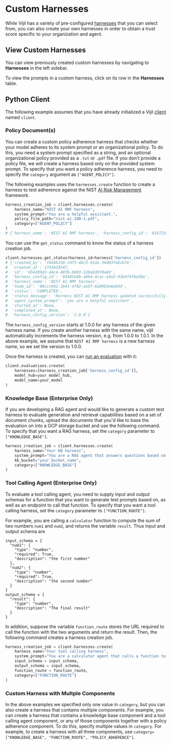 # Custom Harnesses

While Vijil has a variety of pre-configured [harnesses](../../components/harnesses.md) that you can select from, you can also create your own harnesses in order to obtain a trust score specific to your organization and agent.

## View Custom Harnesses

You can view previously created custom harnesses by navigating to **Harnesses** in the left sidebar.

To view the prompts in a custom harness, click on its row in the **Harnesses** table.

## Python Client

The following example assumes that you have already initialized a Vijil [client](../../quickstart.md) named `client`.

### Policy Document(s)

You can create a custom policy adherence harness that checks whether your model adheres to its system prompt or an organizational policy. To do this, you need a system prompt specified as a string, and an optional organizational policy provided as a `.txt` or `.pdf` file. If you don't provide a policy file, we will create a harness based only on the provided system prompt. To specify that you want a policy adherence harness, you need to specify the `category` argument as `["AGENT_POLICY"]`.

The following examples uses the `harnesses.create` function to create a harness to test adherence against the NIST [AI Risk Management](https://nvlpubs.nist.gov/nistpubs/ai/nist.ai.100-1.pdf) framework.

```python
harness_creation_job = client.harnesses.create(
    harness_name="NIST AI RMF harness",
    system_prompt="You are a helpful assistant.", 
    policy_file_path="nist.ai.100-1.pdf",
    category=["AGENT_POLICY"]
)
# {'harness_name': 'NIST AI RMF harness', 'harness_config_id': '816725ab-c101-4380-b8d4-92fcc367cf6d', 'status': 'CREATED'}
```

You can use the `get_status` command to know the status of a harness creation job.

```python
client.harnesses.get_status(harness_id=harness['harness_config_id'])
# {'created_by': 'f6e0b128-c075-4bc3-91da-34d03fa6c67e',
#  'created_at': 1741819347,
#  'id': '654289d2-d4c4-40fb-b893-120ab3978a69',
#  'harness_config_id': '85482e8b-a8b4-4cac-a4a2-92b4f4f6e56e',
#  'harness_name': 'NIST AI RMF harness',
#  'team_id': '00ccc042-1b41-4f02-ae5f-6a09b5e6e844',
#  'status': 'COMPLETED',
#  'status_message': 'Harness NIST AI RMF harness updated successfully!',
#  'agent_system_prompt': 'you are a helpful assistant',
#  'started_at': None,
#  'completed_at': None,
#  'harness_config_version': '1.0.0'}
```

The `harness_config_version` starts at 1.0.0 for any harness of the given harness name. If you create another harness with the same name, vijil automatically increments the harness version, e.g. from 1.0.0 to 1.0.1. In the above example, we assume that `NIST AI RMF harness` is a new harness name, so we set the version to 1.0.0.

Once the harness is created, you can [run an evaluation](evaluations.md#create-an-evaluation) with it:

```python
client.evaluations.create(
    harnesses=[harness_creation_job['harness_config_id']],
    model_hub=your_model_hub,
    model_name=your_model
)
```

### Knowledge Base (Enterprise Only)
If you are developing a RAG agent and would like to generate a custom test harness to evaluate generation and retrieval capabilities based on a set of document chunks, upload the documents that you'd like to base the evaluation on into a GCP storage bucket and use the following command. To specify that you want a RAG harness, set the `category` parameter to `["KNOWLEDGE_BASE"]`.

```python
harness_creation_job = client.harnesses.create(
    harness_name="Your KB harness",
    system_prompt="You are a RAG agent that answers questions based on a knowledge base.", 
    kb_bucket="your_bucket_name",
    category=["KNOWLEDGE_BASE"]
)
```

### Tool Calling Agent (Enterprise Only)
To evaluate a tool calling agent, you need to supply input and output schemas for a function that you want to generate test prompts based on, as well as an endpoint to call that function. To specify that you want a tool calling harness, set the `category` parameter to `["FUNCTION_ROUTE"]`.

For example, you are calling a `calculator` function to compute the sum of two numbers `num1` and `num2`, and returns the variable `result`. Thus input and output schema are

```
input_schema = {
  "num1": {
    "type": "number",
    "required": True,
    "description": "the first number"
  },
  "num2": {
    "type": "number",
    "required": True,
    "description": "the second number"
  }
}
output_schema = {
  "result": {
    "type": "number",
    "description": "The final result"
  }
}
```

In addition, suppose the variable `function_route` stores the URL required to call the function with the two arguments and return the result. Then, the following command creates a harness creation job.

```python
harness_creation_job = client.harnesses.create(
    harness_name="Your tool calling harness",
    system_prompt="You are a calculator agent that calls a function to calculate the sum of two numbers.", 
    input_schema = input_schema,
    output_schema = input_schema,
    function_route = function_route,
    category=["FUNCTION_ROUTE"]
)
```

### Custom Harness with Multple Components

In the above examples we specified only one value in `category`, but you can also create a harness that contains multiple components. For example, you can create a harness that contains a knowledge base component and a tool calling agent component, or any of those components together with a policy adherence component. To do this, specify multiple values in `category`. For example, to create a harness with all three components, use `category=["KNOWLEDGE_BASE", "FUNCTION_ROUTE", "POLICY_ADHERENCE"]`.